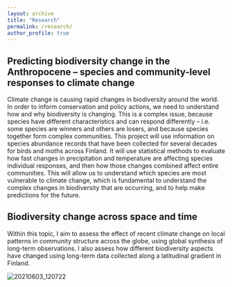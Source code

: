 ```yaml
---
layout: archive
title: "Research"
permalink: /research/
author_profile: true
---
```



## **Predicting biodiversity change in the Anthropocene – species and community-level responses to climate change**
Climate change is causing rapid changes in biodiversity around the world. In order to inform conservation and policy actions, we need to understand how and why
biodiversity is changing. This is a complex issue, because species have different characteristics and can respond differently – i.e. some species are winners and others
are losers, and because species together form complex communities. This project will use information on species abundance records that have been collected for several
decades for birds and moths across Finland. It will use statistical methods to evaluate how fast changes in precipitation and temperature are affecting species
individual responses, and then how those changes combined affect entire communities. This will allow us to understand which species are most vulnerable to climate
change, which is fundamental to understand the complex changes in biodiversity that are occurring, and to help make predictions for the future.



## **Biodiversity change across space and time**
Within this topic, I aim to assess the effect of recent climate change on local patterns in community structure across the globe, using global synthesis of 
long-term observations. I also assess how different biodiversity aspects have changed using long-term data collected along a latitudinal gradient in Finland.




![20210603_120722](https://user-images.githubusercontent.com/12911566/196736951-fc153c6c-3e59-47f8-826f-bc845ebb9e70.jpg)

